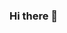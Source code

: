 ### Hi there 👋

<!--
**Hbmo1/Hbmo1** is a ✨ _special_ ✨ repository because its `README.md` (this file) appears on your GitHub profile.

[![Anurag's GitHub stats](https://github-readme-stats.vercel.app/api?username=Hbmo1)](https://github.com/anuraghazra/github-readme-stats)

-->
